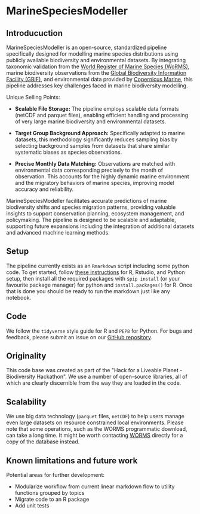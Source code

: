 # MarineSpeciesModeller

## Introducuction
MarineSpeciesModeller is an open-source, standardized pipeline specifically designed for modelling marine species distributions using publicly available biodiversity and environmental datasets. By integrating taxonomic validation from the [World Register of Marine Species (WoRMS)](https://www.marinespecies.org/index.php), marine biodiversity observations from the [Global Biodiversity Information Facility (GBIF)](https://www.gbif.org), and environmental data provided by [Copernicus Marine](https://marine.copernicus.eu/), this pipeline addresses key challenges faced in marine biodiversity modelling.

Unique Selling Points:

* **Scalable File Storage:** The pipeline employs scalable data formats (netCDF and parquet files), enabling efficient handling and processing of very large marine biodiversity and environmental datasets.

* **Target Group Background Approach:** Specifically adapted to marine datasets, this methodology significantly reduces sampling bias by selecting background samples from datasets that share similar systematic biases as species observations.

* **Precise Monthly Data Matching:** Observations are matched with environmental data corresponding precisely to the month of observation. This accounts for the highly dynamic marine environment and the migratory behaviors of marine species, improving model accuracy and reliability.

MarineSpeciesModeller facilitates accurate predictions of marine biodiversity shifts and species migration patterns, providing valuable insights to support conservation planning, ecosystem management, and policymaking. The pipeline is designed to be scalable and adaptable, supporting future expansions including the integration of additional datasets and advanced machine learning methods.

## Setup
The pipeline currently exists as an `Rmarkdown` script including some python code. To get started, follow [these instructions](https://rpubs.com/dehbanh_91/Rpython) for R, Rstudio, and Python setup, then install all the required packages with `$pip install` (or your favourite package manager) for python and `install.packages()` for R. Once that is done you should be ready to run the markdown just like any notebook.

## Code
We follow the `tidyverse` style guide for R and `PEP8` for Python. For bugs and feedback, please submit an issue on our [GitHub repository](https://github.com/OceanOS-MVP/marine_sdm).

## Originality
This code base was created as part of the "Hack for a Liveable Planet - Biodiversity Hackathon". We use a number of open-source libraries, all of which are clearly discernible from the way they are loaded in the code.

## Scalability
We use big data technology (`parquet` files, `netCDF`) to help users manage even large datasets on resource constrained local environments.
Please note that some operations, such as the WORMS programmatic download, can take a long time. It might be worth contacting [WORMS](https://www.marinespecies.org/about.php) directly for a copy of the database instead.

## Known limitations and future work
Potential areas for further development:
* Modularize workflow from current linear markdown flow to utility functions grouped by topics
* Migrate code to an R package
* Add unit tests
